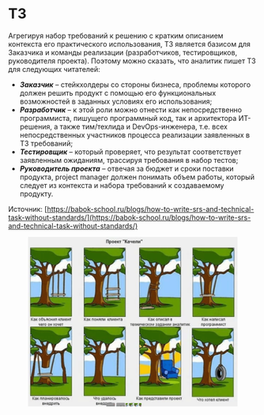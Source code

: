 # ТЗ

Агрегируя набор требований к решению с кратким описанием контекста его практического использования, ТЗ является базисом для Заказчика и команды реализации (разработчиков, тестировщиков, руководителя проекта). Поэтому можно сказать, что аналитик пишет ТЗ для следующих читателей:

* _**Заказчик**_ – стейкхолдеры со стороны бизнеса, проблемы которого должен решить продукт с помощью его функциональных возможностей в заданных условиях его использования;
* _**Разработчик**_ – к этой роли можно отнести как непосредственно программиста, пишущего программный код, так и архитектора ИТ-решения, а также тим/техлида и DevOps-инженера, т.е. всех непосредственных участников процесса реализации заявленных в ТЗ требований;
* _**Тестировщик**_ – который проверяет, что результат соответствует заявленным ожиданиям, трассируя требования в набор тестов;
* _**Руководитель проекта**_ – отвечая за бюджет и сроки поставки продукта, project manager должен понимать объем работы, который следует из контекста и набора требований к создаваемому продукту.

Источник: [https://babok-school.ru/blogs/how-to-write-srs-and-technical-task-without-standards/](https://babok-school.ru/blogs/how-to-write-srs-and-technical-task-without-standards/)

<figure><img src="../.gitbook/assets/image.png" alt=""><figcaption></figcaption></figure>

